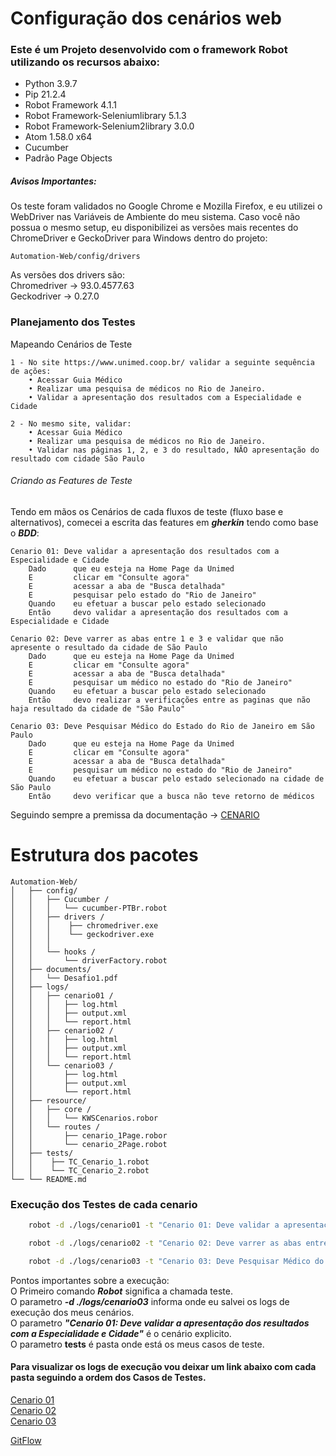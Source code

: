 # Configuração dos cenários web

### Este é um Projeto desenvolvido com o framework Robot utilizando os recursos abaixo:

* Python 3.9.7
* Pip 21.2.4
* Robot Framework 4.1.1
* Robot Framework-Seleniumlibrary 5.1.3
* Robot Framework-Selenium2library 3.0.0
* Atom 1.58.0 x64
* Cucumber
* Padrão Page Objects
<!--te-->

##### Avisos Importantes:
Os teste foram validados no Google Chrome e Mozilla Firefox, e eu utilizei o WebDriver nas Variáveis de Ambiente do meu sistema. Caso você não possua o mesmo setup, eu disponibilizei as versões mais recentes do ChromeDriver e GeckoDriver para Windows dentro do projeto:

````
Automation-Web/config/drivers
````
As versões dos drivers são: \
Chromedriver -> 93.0.4577.63 \
Geckodriver -> 0.27.0

### Planejamento dos Testes
Mapeando Cenários de Teste
````
1 - No site https://www.unimed.coop.br/ validar a seguinte sequência de ações:
    • Acessar Guia Médico
    • Realizar uma pesquisa de médicos no Rio de Janeiro.
    • Validar a apresentação dos resultados com a Especialidade e Cidade

2 - No mesmo site, validar:
    • Acessar Guia Médico
    • Realizar uma pesquisa de médicos no Rio de Janeiro.
    • Validar nas páginas 1, 2, e 3 do resultado, NÃO apresentação do resultado com cidade São Paulo  
````

###### Criando as Features de Teste
Tendo em mãos os Cenários de cada fluxos de teste (fluxo base e alternativos), comecei a escrita das features em ***gherkin*** tendo como base o ***BDD***:
````robotframework
Cenario 01: Deve validar a apresentação dos resultados com a Especialidade e Cidade
    Dado      que eu esteja na Home Page da Unimed
    E         clicar em "Consulte agora"
    E         acessar a aba de "Busca detalhada"
    E         pesquisar pelo estado do "Rio de Janeiro"
    Quando    eu efetuar a buscar pelo estado selecionado
    Então     devo validar a apresentação dos resultados com a Especialidade e Cidade
````

````robotframework
Cenario 02: Deve varrer as abas entre 1 e 3 e validar que não apresente o resultado da cidade de São Paulo
    Dado      que eu esteja na Home Page da Unimed
    E         clicar em "Consulte agora"
    E         acessar a aba de "Busca detalhada"
    E         pesquisar um médico no estado do "Rio de Janeiro"
    Quando    eu efetuar a buscar pelo estado selecionado
    Então     devo realizar a verificações entre as paginas que não haja resultado da cidade de "São Paulo"
````

````robotframework
Cenario 03: Deve Pesquisar Médico do Estado do Rio de Janeiro em São Paulo
    Dado      que eu esteja na Home Page da Unimed
    E         clicar em "Consulte agora"
    E         acessar a aba de "Busca detalhada"
    E         pesquisar um médico no estado do "Rio de Janeiro"
    Quando    eu efetuar a buscar pelo estado selecionado na cidade de São Paulo
    Então     devo verificar que a busca não teve retorno de médicos
````

Seguindo sempre a premissa da documentação -> [CENARIO](https://github.com/David-Nascimento/DesafioQA-NoesisBrasil/blob/Develop/Automation-Web/documents/Desafio%201.pdf)

# Estrutura dos pacotes
````
Automation-Web/
│   ├── config/
│   │   ├── Cucumber /
│   │   │   └── cucumber-PTBr.robot
│   │   ├── drivers /
│   │   │    ├── chromedriver.exe
│   │   │    └── geckodriver.exe
│   │   │
│   │   └── hooks /
│   │       └── driverFactory.robot
│   ├── documents/
│   │   └── Desafio1.pdf
│   ├── logs/
│   │   ├── cenario01 /
│   │   │   ├── log.html
│   │   │   ├── output.xml
│   │   │   └── report.html
│   │   ├── cenario02 /
│   │   │   ├── log.html
│   │   │   ├── output.xml
│   │   │   └── report.html
│   │   └── cenario03 /
│   │       ├── log.html
│   │       ├── output.xml
│   │       └── report.html
│   ├── resource/
│   │   ├── core /
│   │   │   └── KWSCenarios.robor
│   │   └── routes /
│   │       ├── cenario_1Page.robor
│   │       └── cenario_2Page.robot
│   ├── tests/
│   │    ├── TC_Cenario_1.robot
│   │    └── TC_Cenario_2.robot
└── └── README.md
````
### Execução dos Testes de cada cenario

````sh
    robot -d ./logs/cenario01 -t "Cenario 01: Deve validar a apresentação dos resultados com a Especialidade e Cidade" tests
````

````sh
    robot -d ./logs/cenario02 -t "Cenario 02: Deve varrer as abas entre 1 e 3 e validar que não apresente o resultado da cidade de São Paulo" tests
````

````sh
    robot -d ./logs/cenario03 -t "Cenario 03: Deve Pesquisar Médico do Estado do Rio de Janeiro em São Paulo" tests
````

Pontos importantes sobre a execução: \
O Primeiro comando ***Robot*** significa a chamada teste. \
O parametro ***-d ./logs/cenario03*** informa onde eu salvei os logs de execução dos meus cenários. \
O parametro ***"Cenario 01: Deve validar a apresentação dos resultados com a Especialidade e Cidade"*** é o cenário explicito. \
O parametro **tests** é pasta onde está os meus casos de teste.

#### Para visualizar os logs de execução vou deixar um link abaixo com cada pasta seguindo a ordem dos Casos de Testes.

[Cenario 01](https://github.com/David-Nascimento/DesafioQA-NoesisBrasil/tree/Develop/Automation-Web/logs/cenario01) \
[Cenario 02](https://github.com/David-Nascimento/DesafioQA-NoesisBrasil/tree/Develop/Automation-Web/logs/cenario02) \
[Cenario 03](https://github.com/David-Nascimento/DesafioQA-NoesisBrasil/tree/Develop/Automation-Web/logs/cenario03)



[GitFlow](https://github.com/David-Nascimento/DesafioQA-NoesisBrasil/commits/Develop/Automation-Web)
